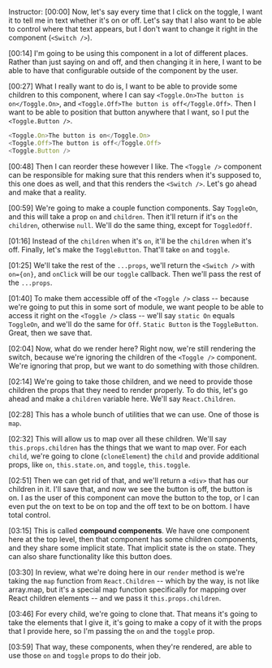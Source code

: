 Instructor: [00:00] Now, let's say every time that I click on the toggle, I want it to tell me in text whether it's on or off. Let's say that I also want to be able to control where that text appears, but I don't want to change it right in the component (`<Switch />`).

[00:14] I'm going to be using this component in a lot of different places. Rather than just saying on and off, and then changing it in here, I want to be able to have that configurable outside of the component by the user.

[00:27] What I really want to do is, I want to be able to provide some children to this component, where I can say `<Toggle.On>The button is on</Toggle.On>`, and `<Toggle.Off>The button is off</Toggle.Off>`. Then I want to be able to position that button anywhere that I want, so I put the `<Toggle.Button />`.

```javascript
<Toggle.On>The button is on</Toggle.On>
<Toggle.Off>The button is off</Toggle.Off>
<Toggle.Button />
```

[00:48] Then I can reorder these however I like. The `<Toggle />` component can be responsible for making sure that this renders when it's supposed to, this one does as well, and that this renders the `<Switch />`. Let's go ahead and make that a reality.

[00:59] We're going to make a couple function components. Say `ToggleOn`, and this will take a prop `on` and `children`. Then it'll return if it's `on` the `children`, otherwise `null`. We'll do the same thing, except for `ToggledOff`.

[01:16] Instead of the `children` when it's `on`, it'll be the `children` when it's off. Finally, let's make the `ToggleButton`. That'll take `on` and `toggle`.

[01:25] We'll take the rest of the `...props`, we'll return the `<Switch />` with `on={on}`, and `onClick` will be our `toggle` callback. Then we'll pass the rest of the `...props`.

[01:40] To make them accessible off of the `<Toggle />` class -- because we're going to put this in some sort of module, we want people to be able to access it right on the `<Toggle />` class -- we'll say `static On` equals `ToggleOn`, and we'll do the same for `Off`. `Static Button` is the `ToggleButton`. Great, then we save that.

[02:04] Now, what do we render here? Right now, we're still rendering the switch, because we're ignoring the children of the `<Toggle />` component. We're ignoring that prop, but we want to do something with those children.

[02:14] We're going to take those children, and we need to provide those children the props that they need to render properly. To do this, let's go ahead and make a `children` variable here. We'll say `React.Children`.

[02:28] This has a whole bunch of utilities that we can use. One of those is `map`.

[02:32] This will allow us to map over all these children. We'll say `this.props.children` has the things that we want to map over. For each `child`, we're going to clone (`cloneElement`) the `child` and provide additional props, like `on`, `this.state.on`, and `toggle`, `this.toggle`.

[02:51] Then we can get rid of that, and we'll return a `<div>` that has our children in it. I'll save that, and now we see the button is off, the button is on. I as the user of this component can move the button to the top, or I can even put the on text to be on top and the off text to be on bottom. I have total control.

[03:15] This is called **compound components**. We have one component here at the top level, then that component has some children components, and they share some implicit state. That implicit state is the `on` state. They can also share functionality like this button does.

[03:30] In review, what we're doing here in our `render` method is we're taking the `map` function from `React.Children` -- which by the way, is not like array.map, but it's a special map function specifically for mapping over React children elements -- and we pass it `this.props.children`.

[03:46] For every child, we're going to clone that. That means it's going to take the elements that I give it, it's going to make a copy of it with the props that I provide here, so I'm passing the `on` and the `toggle` prop.

[03:59] That way, these components, when they're rendered, are able to use those `on` and `toggle` props to do their job.